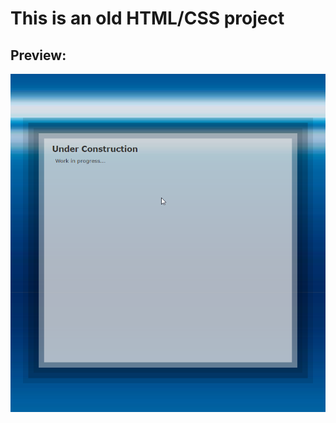 

# This is an  old HTML/CSS project

## Preview:


![preview](https://github.com/Ryder17z/flashy-webpage-design/blob/master/preview_2009-17-09.png)
